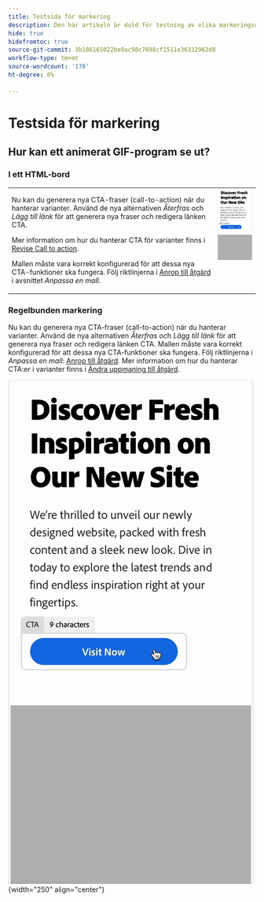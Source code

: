 ```yaml
---
title: Testsida för markering
description: Den här artikeln är dold för testning av olika markeringsomformningar.
hide: true
hidefromtoc: true
source-git-commit: 3b186165022be9ac98c7698cf1511e36332962d8
workflow-type: tm+mt
source-wordcount: '170'
ht-degree: 0%

---
```


# Testsida för markering

## Hur kan ett animerat GIF-program se ut?

### I ett HTML-bord

<table style="table-layout:fixed">
<tr style="border: 0;">
  <td valign="top">
    <p>Nu kan du generera nya CTA-fraser (call-to-action) när du hanterar varianter. Använd de nya alternativen <em>Återfras</em> och <em>Lägg till länk</em> för att generera nya fraser och redigera länken CTA.</p>
    <p>Mer information om hur du hanterar CTA för varianter finns i <a href="/help/user-guide/create/manage-variants.md#revise-call-to-action">Revise Call to action</a>.</p>
    <p>Mallen måste vara korrekt konfigurerad för att dessa nya CTA-funktioner ska fungera. Följ riktlinjerna i <a href="/help/user-guide/content/customize-template.md#calls-to-action">Anrop till åtgärd</a> i avsnittet <em>Anpassa en mall</em>.</p>
    <!-- GS-6676 -->
  </td>
  <td valign="top">
    <img src="../assets/animation/rephrase-cta.gif" class="modal-image" alt="CTA refras in action" width="250"></td>
  </tr>
</table>

### Regelbunden markering

Nu kan du generera nya CTA-fraser (call-to-action) när du hanterar varianter. Använd de nya alternativen _Återfras_ och _Lägg till länk_ för att generera nya fraser och redigera länken CTA. Mallen måste vara korrekt konfigurerad för att dessa nya CTA-funktioner ska fungera. Följ riktlinjerna i _Anpassa en mall_: [Anrop till åtgärd](/help/user-guide/content/customize-template.md#calls-to-action). Mer information om hur du hanterar CTA:er i varianter finns i [Ändra uppmaning till åtgärd](/help/user-guide/create/manage-variants.md#revise-call-to-action). <!-- GS-6676 -->

![CTA refras in action](/help/assets/animation/rephrase-cta.gif "CTA rephrase"){width="250" align="center"}
